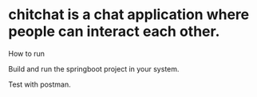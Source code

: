 # chitchat is a chat application where people can interact each other.

How to run

Build and run the springboot project in your system.

Test with postman.
